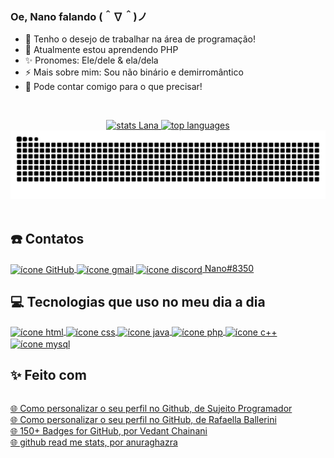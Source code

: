 <!-- Código feito por Lana Ihara (aka Nano) -->
<!-- GitHub: https://github.com/LanaIhara -->

<!-- Contêm códigos em Markdown (por isto, o arquivo é .md) e HTML -->

<!-- INTRODUÇÃO -->
### Oe, Nano falando (＾∇＾)ノ <!-- ### significa "título 3", ou em HTML, o famoso <h3></h3> -->
<!-- Lista desordenada em Markdown -->
- 🔭 Tenho o desejo de trabalhar na área de programação!
- 🌱 Atualmente estou aprendendo PHP
- ✨ Pronomes: Ele/dele & ela/dela
- ⚡ Mais sobre mim: Sou não binário e demirromântico
- 💬 Pode contar comigo para o que precisar!

<br> <!-- quebra de linha -->

<div align="center"> <!-- <div></div> é um container no qual é usado para agrupar elementos juntos para aplicar o CSS ou, nesse caso, para deixar dois elementos lado a lado -->
    <a href="https://github-readme-stats.vercel.app/api?username=LanaIhara&show_icons=true&count_private=true&locale=pt-BR&theme=yeblu">
    <!-- <a href=""></a> consegue tornar o conteúdo dentro dele clicável, podendo redirecionar o visitante a um outro link ou uma outra página do próprio site, como é o caso do HTML nas páginas de internet -->
        <img alt="stats Lana" height="200" width="400" src="https://github-readme-stats.vercel.app/api?username=LanaIhara&show_icons=true&count_private=true&locale=pt-BR&theme=yeblu"/> <!-- STATUS DO GITHUB --> <!-- img é o código HTML para inserir imagem; alt="" significa que, caso não apareça a imagem, por algum erro ou qualquer motivo, mostrará o texto indicado no alt="" -->
    </a>
    <a href="https://github-readme-stats.vercel.app/api/top-langs/?username=LanaIhara&layout=compact&locale=pt-BR&count_private=true&theme=gruvbox_light">
        <img alt="top languages" height="200" width="400" src="https://github-readme-stats.vercel.app/api/top-langs/?username=LanaIhara&layout=compact&locale=pt-BR&count_private=true&theme=gruvbox_light"/> <!-- LINGUAGENS MAIS USADAS PELO USUÁRIO -->
    </a>
</div>

<div align="center"> <!-- align="center" direciona o container para alinhar seus elementos ao centro -->
    <!-- COBRINHA DO COMMIT -->
    <img alt="Cobrinha do commit" src="https://github.com/LanaIhara/LanaIhara/blob/output/github-contribution-grid-snake.svg"/> 
</div>

<br>

<!-- CONTATOS -->
## ☎️ Contatos <!-- ## é "título 2", ou <h2></h2> em HTML -->

<div style="display: inline-block"> <!-- style="display: inline-block" faz com que a <div></div> se estilize (pois é usado um elemento de CSS), inserindo uma linha para dividir o conteúdo acima do <div></div> do que está dentro e depois deste <div></div> -->
    <a href="https://github.com/LanaIhara"> <!-- ÍCONE GITHUB -->
        <img align="center" alt="ícone GitHub" src="https://img.shields.io/badge/GitHub-100000?style=for-the-badge&logo=github&logoColor=white"/>
    </a> 
    <a href="mailto:akemiihara1234@gmail.com"> <!-- ÍCONE GMAIL-->
        <img align="center" alt="ícone gmail" src="https://img.shields.io/badge/Gmail-D14836?style=for-the-badge&logo=gmail&logoColor=white"/>
    </a> 
    <a href="https://discord.com/"> <!-- ÍCONE DISCORD -->
        <img align="center" alt="ícone discord" src="https://img.shields.io/badge/Discord-7289DA?style=for-the-badge&logo=discord&logoColor=white"/> Nano#8350
    </a> 
</div>

<br>

<!-- TECNOLOGIAS QUE USO NO MEU DIA A DIA -->
## 💻 Tecnologias que uso no meu dia a dia

<div style="display: inline-block"> <!-- ÍCONES -->
    <a href="https://www.w3schools.com/html/"> <!-- HTML -->
        <img align="center" alt="ícone html" src="https://img.shields.io/badge/HTML-239120?style=for-the-badge&logo=html5&logoColor=white"/>
    </a> 
    <a href="https://www.w3schools.com/css/"> <!-- CSS -->
        <img align="center" alt="ícone css" src="https://img.shields.io/badge/CSS-239120?&style=for-the-badge&logo=css3&logoColor=white"/> 
    </a>
    <a href="https://www.w3schools.com/java/"> <!-- JAVA --> 
        <img align="center" alt="ícone java" src="https://img.shields.io/badge/Java-ED8B00?style=for-the-badge&logo=java&logoColor=white"/> 
    </a>
    <a href="https://www.w3schools.com/php/"> <!-- PHP --> 
        <img align="center" alt="ícone php" src="https://img.shields.io/badge/PHP-777BB4?style=for-the-badge&logo=php&logoColor=white"/> 
    </a>
    <a href="https://www.w3schools.com/CPP/default.asp"> <!-- C++ -->
        <img align="center" alt="ícone c++" src="https://img.shields.io/badge/C%2B%2B-00599C?style=for-the-badge&logo=c%2B%2B&logoColor=white"/> 
    </a>
    <a href="https://www.w3schools.com/mysql/"> <!-- MYSQL -->
        <img align="center" alt="ícone mysql" src="https://img.shields.io/badge/MySQL-00000F?style=for-the-badge&logo=mysql&logoColor=white"/> 
    </a>
</div> <br>

<!-- REFERÊNCIAS DOS SITES/VÍDEOS -->
## ✨ Feito com
<!-- Lista por definição em HTML -->
<dl style="display: inline-block">
    <dt> <!-- Vídeo que mostra os passos básicos: style: inline-block, da introdução, tecnologias do dia e algumas ideias para deixar organizado seu README.md -->
        <a href="https://youtu.be/cRoBt6AZgjc">🌐 Como personalizar o seu perfil no Github, de Sujeito Programador</a>
    </dt>
    <dt> <!-- Vídeo com algumas ideias a mais, como fazer a cobrinha do commit, gif de decoração e muito mais -->
        <a href="https://youtu.be/TsaLQAetPLU">🌐 Como personalizar o seu perfil no GitHub, de Rafaella Ballerini</a>
    </dt>
    <dt> <!-- Site com os links de ícones para o GitHub, utilizado em "Contatos" e "Tecnologia que uso no meu dia a dia" -->
        <a href="https://dev.to/envoy_/150-badges-for-github-pnk">🌐 150+ Badges for GitHub, por Vedant Chainani</a>
    </dt>
    <dt> <!-- Site de como inserir e editar alguns parâmetros dos Status do GitHub e das Linguagens mais utilizadas-->
        <a href="https://github.com/anuraghazra/github-readme-stats/blob/master/docs/readme_pt-BR.md">🌐 github read me stats, por anuraghazra</a>
    </dt>
</dl>
